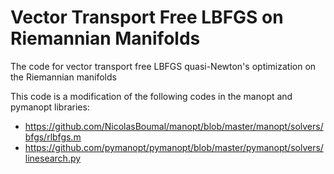 # Vector Transport Free LBFGS on Riemannian Manifolds

The code for vector transport free LBFGS quasi-Newton's optimization on the Riemannian manifolds

This code is a modification of the following codes in the manopt and pymanopt libraries: 
- https://github.com/NicolasBoumal/manopt/blob/master/manopt/solvers/bfgs/rlbfgs.m
- https://github.com/pymanopt/pymanopt/blob/master/pymanopt/solvers/linesearch.py



